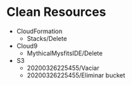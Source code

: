# Clean Resources
- CloudFormation
  - Stacks/Delete
- Cloud9
  - MythicalMysfitsIDE/Delete
- S3
  - 20200326225455/Vaciar
  - 20200326225455/Eliminar bucket
